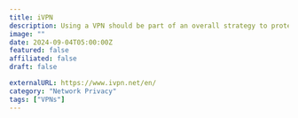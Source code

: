 ```yaml
---
title: iVPN
description: Using a VPN should be part of an overall strategy to protect your privacy - but only if you trust the VPN provider more than your ISP.
image: ""
date: 2024-09-04T05:00:00Z
featured: false
affiliated: false
draft: false

externalURL: https://www.ivpn.net/en/
category: "Network Privacy"
tags: ["VPNs"]
---
```

